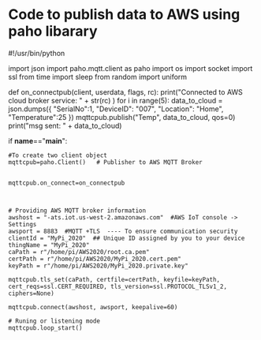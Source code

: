 # Code to publish data to AWS using paho libarary

#!/usr/bin/python

import json
import paho.mqtt.client as paho
import os
import socket
import ssl
from time import sleep
from random import uniform

def on_connectpub(client, userdata, flags, rc):
    print("Connected to AWS cloud broker service: " + str(rc) )
    for i in range(5):
        data_to_cloud = json.dumps({
                          "SerialNo":1,
                          "DeviceID": "007",
                          "Location": "Home",
                          "Temperature":25
                          })
        mqttcpub.publish("Temp", data_to_cloud, qos=0)
        print("msg sent: " + data_to_cloud)


if __name__=="__main__":

    #To create two client object
    mqttcpub=paho.Client()   # Publisher to AWS MQTT Broker
    
    
    mqttcpub.on_connect=on_connectpub



    # Providing AWS MQTT broker information
    awshost = "-ats.iot.us-west-2.amazonaws.com"  #AWS IoT console -> Settings
    awsport = 8883  #MQTT +TLS  ---- To ensure communication security
    clientId = "MyPi_2020"  ## Unique ID assigned by you to your device
    thingName = "MyPi_2020"
    caPath = r"/home/pi/AWS2020/root.ca.pem"
    certPath = r"/home/pi/AWS2020/MyPi_2020.cert.pem"
    keyPath = r"/home/pi/AWS2020/MyPi_2020.private.key"

    mqttcpub.tls_set(caPath, certfile=certPath, keyfile=keyPath, cert_reqs=ssl.CERT_REQUIRED, tls_version=ssl.PROTOCOL_TLSv1_2, ciphers=None)

    mqttcpub.connect(awshost, awsport, keepalive=60)

    # Runing or listening mode
    mqttcpub.loop_start()
